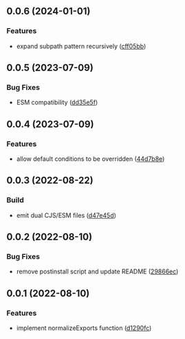 ## 0.0.6 (2024-01-01)

### Features

- expand subpath pattern recursively
  ([cff05bb](https://github.com/sagargurtu/normalize-exports/commit/cff05bba5fcc0f4a824501c888e6b928e34daef6))

## 0.0.5 (2023-07-09)

### Bug Fixes

- ESM compatibility
  ([dd35e5f](https://github.com/sagargurtu/normalize-exports/commit/dd35e5fdf743f6ff8981dacbd2d1f0b0d4085029))

## 0.0.4 (2023-07-09)

### Features

- allow default conditions to be overridden
  ([44d7b8e](https://github.com/sagargurtu/normalize-exports/commit/44d7b8e5c9455653f835e53e5b0e34079c1ec7d6))

## 0.0.3 (2022-08-22)

### Build

- emit dual CJS/ESM files
  ([d47e45d](https://github.com/sagargurtu/normalize-exports/commit/d47e45da6fe3e3bbd994da2336e2010ff7ee55f8))

## 0.0.2 (2022-08-10)

### Bug Fixes

- remove postinstall script and update README
  ([29866ec](https://github.com/sagargurtu/normalize-exports/commit/29866ec587ff00af28ac6fb5b27b720d8c665d41))

## 0.0.1 (2022-08-10)

### Features

- implement normalizeExports function
  ([d1290fc](https://github.com/sagargurtu/normalize-exports/commit/d1290fc0e43a3fdfcc6b1f8e4ddb8ab63ddd33ab))
